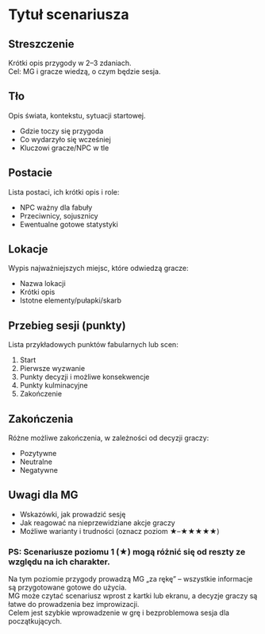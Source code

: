 # Tytuł scenariusza

## Streszczenie
Krótki opis przygody w 2–3 zdaniach.  
Cel: MG i gracze wiedzą, o czym będzie sesja.

## Tło
Opis świata, kontekstu, sytuacji startowej.  
- Gdzie toczy się przygoda  
- Co wydarzyło się wcześniej  
- Kluczowi gracze/NPC w tle  

## Postacie
Lista postaci, ich krótki opis i role:  
- NPC ważny dla fabuły  
- Przeciwnicy, sojusznicy  
- Ewentualne gotowe statystyki  

## Lokacje
Wypis najważniejszych miejsc, które odwiedzą gracze:  
- Nazwa lokacji  
- Krótki opis  
- Istotne elementy/pułapki/skarb  

## Przebieg sesji (punkty)
Lista przykładowych punktów fabularnych lub scen:  
1. Start  
2. Pierwsze wyzwanie  
3. Punkty decyzji i możliwe konsekwencje  
4. Punkty kulminacyjne  
5. Zakończenie  

## Zakończenia
Różne możliwe zakończenia, w zależności od decyzji graczy:  
- Pozytywne  
- Neutralne  
- Negatywne  

## Uwagi dla MG
- Wskazówki, jak prowadzić sesję  
- Jak reagować na nieprzewidziane akcje graczy  
- Możliwe warianty i trudności (oznacz poziom ★–★★★★★)
  
  
  

### PS: Scenariusze poziomu 1 (★) mogą różnić się od reszty ze względu na ich charakter.
Na tym poziomie przygody prowadzą MG „za rękę” – wszystkie informacje są przygotowane gotowe do użycia.  
MG może czytać scenariusz wprost z kartki lub ekranu, a decyzje graczy są łatwe do prowadzenia bez improwizacji.  
Celem jest szybkie wprowadzenie w grę i bezproblemowa sesja dla początkujących.
